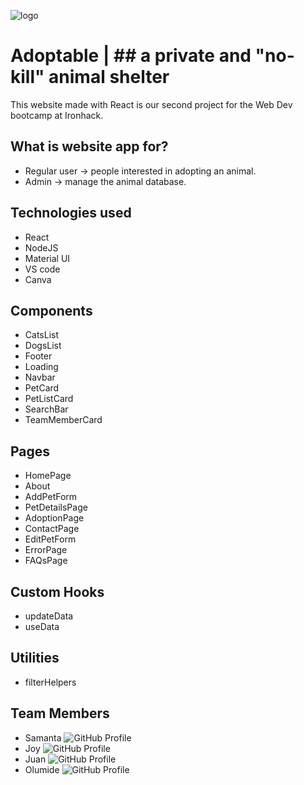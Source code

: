 ![logo](https://ibb.co/54tFyXD)

# Adoptable | ## a private and "no-kill" animal shelter

This website made with React is our second project for the Web Dev bootcamp at Ironhack. 

## What is website app for?

- Regular user -> people interested in adopting an animal.
- Admin -> manage the animal database.

## Technologies used

- React
- NodeJS
- Material UI 
- VS code
- Canva

## Components
- CatsList 
- DogsList
- Footer
- Loading
- Navbar
- PetCard
- PetListCard
- SearchBar
- TeamMemberCard

## Pages
- HomePage
- About
- AddPetForm
- PetDetailsPage 
- AdoptionPage
- ContactPage
- EditPetForm
- ErrorPage 
- FAQsPage

## Custom Hooks 
- updateData
- useData

## Utilities
- filterHelpers

## Team Members

- Samanta ![GitHub Profile](https://github.com/samanta-scavassa)
- Joy ![GitHub Profile](https://github.com/TinyjoyTW)
- Juan ![GitHub Profile](https://github.com/juanisolis1111)
- Olumide ![GitHub Profile](https://github.com/Wence88)
